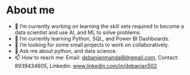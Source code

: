 # About me

- 🔭 I’m currently working on learning the skill sets required to become a data scientist and use AI, and ML to solve problems.
- 🌱 I’m currently learning Python, SQL, and Power BI Dashboards.
- 👯 I’m looking for some small projects to work on collaboratively.
- 💬 Ask me about python, and data science.
- 📫 How to reach me: Email: debanjanmandal8@gmail.com, Contact: 8939434605, Linkedin: www.linkedin.com/in/debanjan502

  
